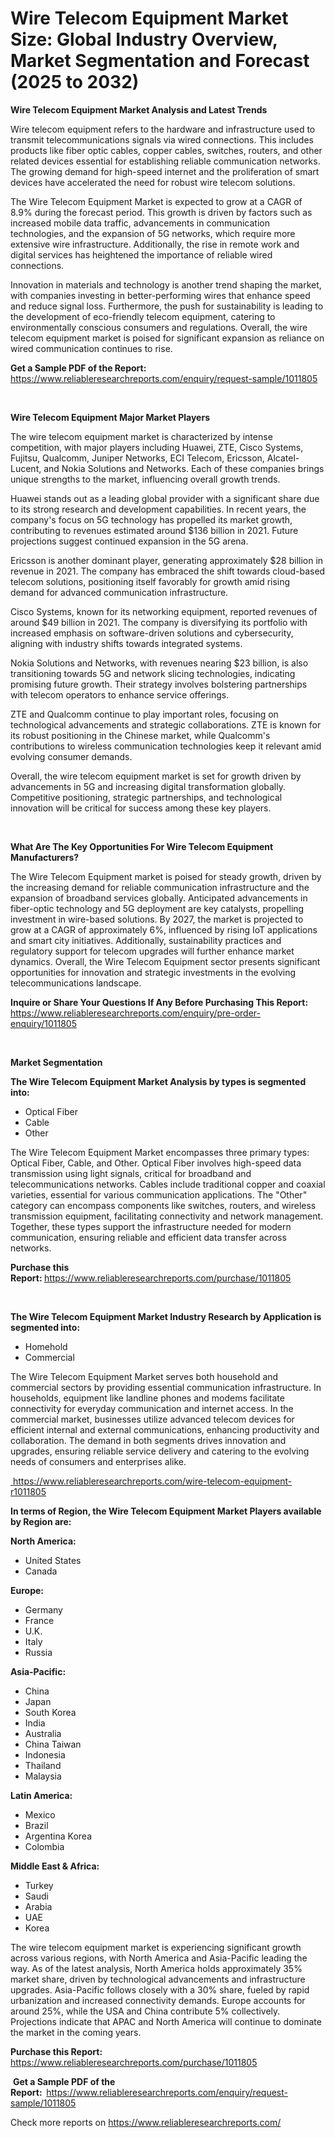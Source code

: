 <p><h1>Wire Telecom Equipment Market Size: Global Industry Overview, Market Segmentation and Forecast (2025 to 2032)</h1></p><p><strong>Wire Telecom Equipment Market Analysis and Latest Trends</strong></p>
<p><p>Wire telecom equipment refers to the hardware and infrastructure used to transmit telecommunications signals via wired connections. This includes products like fiber optic cables, copper cables, switches, routers, and other related devices essential for establishing reliable communication networks. The growing demand for high-speed internet and the proliferation of smart devices have accelerated the need for robust wire telecom solutions.</p><p>The Wire Telecom Equipment Market is expected to grow at a CAGR of 8.9% during the forecast period. This growth is driven by factors such as increased mobile data traffic, advancements in communication technologies, and the expansion of 5G networks, which require more extensive wire infrastructure. Additionally, the rise in remote work and digital services has heightened the importance of reliable wired connections. </p><p>Innovation in materials and technology is another trend shaping the market, with companies investing in better-performing wires that enhance speed and reduce signal loss. Furthermore, the push for sustainability is leading to the development of eco-friendly telecom equipment, catering to environmentally conscious consumers and regulations. Overall, the wire telecom equipment market is poised for significant expansion as reliance on wired communication continues to rise.</p></p>
<p><strong>Get a Sample PDF of the Report:&nbsp;</strong> <a href="https://www.reliableresearchreports.com/enquiry/request-sample/1011805?utm_campaign=2030&utm_medium=2&utm_source=Github&utm_content=ia&utm_term=08032025&utm_id=wire-telecom-equipment">https://www.reliableresearchreports.com/enquiry/request-sample/1011805</a></p>
<p>&nbsp;</p>
<p><strong>Wire Telecom Equipment Major Market Players</strong></p>
<p><p>The wire telecom equipment market is characterized by intense competition, with major players including Huawei, ZTE, Cisco Systems, Fujitsu, Qualcomm, Juniper Networks, ECI Telecom, Ericsson, Alcatel-Lucent, and Nokia Solutions and Networks. Each of these companies brings unique strengths to the market, influencing overall growth trends.</p><p>Huawei stands out as a leading global provider with a significant share due to its strong research and development capabilities. In recent years, the company's focus on 5G technology has propelled its market growth, contributing to revenues estimated around $136 billion in 2021. Future projections suggest continued expansion in the 5G arena.</p><p>Ericsson is another dominant player, generating approximately $28 billion in revenue in 2021. The company has embraced the shift towards cloud-based telecom solutions, positioning itself favorably for growth amid rising demand for advanced communication infrastructure.</p><p>Cisco Systems, known for its networking equipment, reported revenues of around $49 billion in 2021. The company is diversifying its portfolio with increased emphasis on software-driven solutions and cybersecurity, aligning with industry shifts towards integrated systems.</p><p>Nokia Solutions and Networks, with revenues nearing $23 billion, is also transitioning towards 5G and network slicing technologies, indicating promising future growth. Their strategy involves bolstering partnerships with telecom operators to enhance service offerings.</p><p>ZTE and Qualcomm continue to play important roles, focusing on technological advancements and strategic collaborations. ZTE is known for its robust positioning in the Chinese market, while Qualcomm's contributions to wireless communication technologies keep it relevant amid evolving consumer demands.</p><p>Overall, the wire telecom equipment market is set for growth driven by advancements in 5G and increasing digital transformation globally. Competitive positioning, strategic partnerships, and technological innovation will be critical for success among these key players.</p></p>
<p>&nbsp;</p>
<p><strong>What Are The Key Opportunities For Wire Telecom Equipment Manufacturers?</strong></p>
<p><p>The Wire Telecom Equipment market is poised for steady growth, driven by the increasing demand for reliable communication infrastructure and the expansion of broadband services globally. Anticipated advancements in fiber-optic technology and 5G deployment are key catalysts, propelling investment in wire-based solutions. By 2027, the market is projected to grow at a CAGR of approximately 6%, influenced by rising IoT applications and smart city initiatives. Additionally, sustainability practices and regulatory support for telecom upgrades will further enhance market dynamics. Overall, the Wire Telecom Equipment sector presents significant opportunities for innovation and strategic investments in the evolving telecommunications landscape.</p></p>
<p><strong>Inquire or Share Your Questions If Any Before Purchasing This Report:</strong> <a href="https://www.reliableresearchreports.com/enquiry/pre-order-enquiry/1011805?utm_campaign=2030&utm_medium=2&utm_source=Github&utm_content=ia&utm_term=08032025&utm_id=wire-telecom-equipment">https://www.reliableresearchreports.com/enquiry/pre-order-enquiry/1011805</a></p>
<p>&nbsp;</p>
<p><strong>Market Segmentation</strong></p>
<p><strong>The Wire Telecom Equipment Market Analysis by types is segmented into:</strong></p>
<p><ul><li>Optical Fiber</li><li>Cable</li><li>Other</li></ul></p>
<p><p>The Wire Telecom Equipment Market encompasses three primary types: Optical Fiber, Cable, and Other. Optical Fiber involves high-speed data transmission using light signals, critical for broadband and telecommunications networks. Cables include traditional copper and coaxial varieties, essential for various communication applications. The "Other" category can encompass components like switches, routers, and wireless transmission equipment, facilitating connectivity and network management. Together, these types support the infrastructure needed for modern communication, ensuring reliable and efficient data transfer across networks.</p></p>
<p><strong>Purchase this Report:&nbsp;</strong><a href="https://www.reliableresearchreports.com/purchase/1011805?utm_campaign=2030&utm_medium=2&utm_source=Github&utm_content=ia&utm_term=08032025&utm_id=wire-telecom-equipment">https://www.reliableresearchreports.com/purchase/1011805</a></p>
<p>&nbsp;</p>
<p><strong>The Wire Telecom Equipment Market Industry Research by Application is segmented into:</strong></p>
<p><ul><li>Homehold</li><li>Commercial</li></ul></p>
<p><p>The Wire Telecom Equipment Market serves both household and commercial sectors by providing essential communication infrastructure. In households, equipment like landline phones and modems facilitate connectivity for everyday communication and internet access. In the commercial market, businesses utilize advanced telecom devices for efficient internal and external communications, enhancing productivity and collaboration. The demand in both segments drives innovation and upgrades, ensuring reliable service delivery and catering to the evolving needs of consumers and enterprises alike.</p></p>
<p><a href="https://www.reliableresearchreports.com/wire-telecom-equipment-r1011805?utm_campaign=2030&utm_medium=2&utm_source=Github&utm_content=ia&utm_term=08032025&utm_id=wire-telecom-equipment">&nbsp;https://www.reliableresearchreports.com/wire-telecom-equipment-r1011805</a></p>
<p><strong>In terms of Region, the Wire Telecom Equipment Market Players available by Region are:</strong></p>
<p>
    <p> <strong> North America: </strong>
        <ul>
            <li>United States</li>
            <li>Canada</li>
        </ul>
        </p> 
    <p> <strong> Europe: </strong>
        <ul>
            <li>Germany</li>
            <li>France</li>
            <li>U.K.</li>
            <li>Italy</li>
            <li>Russia</li>
        </ul>
        </p> 
    <p> <strong> Asia-Pacific: </strong>
        <ul>
            <li>China</li>
            <li>Japan</li>
            <li>South Korea</li>
            <li>India</li>
            <li>Australia</li>
            <li>China Taiwan</li>
            <li>Indonesia</li>
            <li>Thailand</li>
            <li>Malaysia</li>
        </ul>
        </p> 
    <p> <strong> Latin America: </strong>
        <ul>
            <li>Mexico</li>
            <li>Brazil</li>
            <li>Argentina Korea</li>
            <li>Colombia</li>
        </ul>
        </p> 
    <p> <strong> Middle East & Africa: </strong>
        <ul>
            <li>Turkey</li>
            <li>Saudi</li>
            <li>Arabia</li>
            <li>UAE</li>
            <li>Korea</li>
        </ul>
    </p>
    </p>
<p><p>The wire telecom equipment market is experiencing significant growth across various regions, with North America and Asia-Pacific leading the way. As of the latest analysis, North America holds approximately 35% market share, driven by technological advancements and infrastructure upgrades. Asia-Pacific follows closely with a 30% share, fueled by rapid urbanization and increased connectivity demands. Europe accounts for around 25%, while the USA and China contribute 5% collectively. Projections indicate that APAC and North America will continue to dominate the market in the coming years.</p></p>
<p><strong>Purchase this Report: </strong><a href="https://www.reliableresearchreports.com/purchase/1011805?utm_campaign=2030&utm_medium=2&utm_source=Github&utm_content=ia&utm_term=08032025&utm_id=wire-telecom-equipment">https://www.reliableresearchreports.com/purchase/1011805</a></p>
<p>&nbsp;<strong>Get a Sample PDF of the Report:&nbsp;&nbsp;</strong><a href="https://www.reliableresearchreports.com/enquiry/request-sample/1011805?utm_campaign=2030&utm_medium=2&utm_source=Github&utm_content=ia&utm_term=08032025&utm_id=wire-telecom-equipment">https://www.reliableresearchreports.com/enquiry/request-sample/1011805</a></p>
<p><strong></strong></p>
<p>Check more reports on <a href="https://www.reliableresearchreports.com/?utm_campaign=2030&utm_medium=2&utm_source=Github&utm_content=ia&utm_term=08032025&utm_id=wire-telecom-equipment">https://www.reliableresearchreports.com/</a></p>